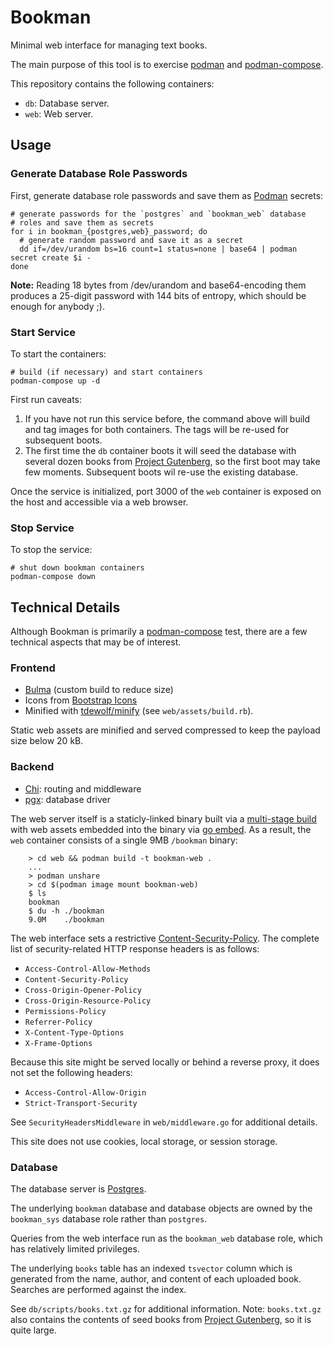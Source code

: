 # Bookman

Minimal web interface for managing text books.

The main purpose of this tool is to exercise [podman][] and
[podman-compose][].

This repository contains the following containers:

* `db`: Database server.
* `web`: Web server.

## Usage

### Generate Database Role Passwords

First, generate database role passwords and save them as [Podman][] secrets:

    # generate passwords for the `postgres` and `bookman_web` database
    # roles and save them as secrets
    for i in bookman_{postgres,web}_password; do
      # generate random password and save it as a secret
      dd if=/dev/urandom bs=16 count=1 status=none | base64 | podman secret create $i -
    done

**Note:** Reading 18 bytes from /dev/urandom and base64-encoding them
produces a 25-digit password with 144 bits of entropy, which should be
enough for anybody ;).

### Start Service

To start the containers:

    # build (if necessary) and start containers
    podman-compose up -d

First run caveats:

1. If you have not run this service before, the command above will build
   and tag images for both containers.  The tags will be re-used for
   subsequent boots.
2. The first time the `db` container boots it will seed the database
   with several dozen books from [Project Gutenberg][], so the first
   boot may take few moments.  Subsequent boots wil re-use the existing
   database.

Once the service is initialized, port 3000 of the `web` container is
exposed on the host and accessible via a web browser.

### Stop Service

To stop the service:

    # shut down bookman containers
    podman-compose down

## Technical Details

Although Bookman is primarily a [podman-compose][] test, there
are a few technical aspects that may be of interest.

### Frontend

* [Bulma][] (custom build to reduce size)
* Icons from [Bootstrap Icons][]
* Minified with [tdewolf/minify][] (see `web/assets/build.rb`).

Static web assets are minified and served compressed to keep the payload size
below 20 kB.

### Backend

* [Chi][]: routing and middleware
* [pgx][]: database driver

The web server itself is a staticly-linked binary built via a [multi-stage
build][] with web assets embedded into the binary via [go embed][].  As a
result, the `web` container consists of a single 9MB `/bookman` binary:

		> cd web && podman build -t bookman-web .
		...
		> podman unshare
		> cd $(podman image mount bookman-web)
		$ ls
		bookman
		$ du -h ./bookman
		9.0M	./bookman

The web interface sets a restrictive [Content-Security-Policy][csp].  The
complete list of security-related HTTP response headers is as follows:

* `Access-Control-Allow-Methods`
* `Content-Security-Policy`
* `Cross-Origin-Opener-Policy`
* `Cross-Origin-Resource-Policy`
* `Permissions-Policy`
* `Referrer-Policy`
* `X-Content-Type-Options`
* `X-Frame-Options`

Because this site might be served locally or behind a reverse proxy,
it does not set the following headers:

* `Access-Control-Allow-Origin`
* `Strict-Transport-Security`

See `SecurityHeadersMiddleware` in `web/middleware.go` for additional
details.

This site does not use cookies, local storage, or session storage.

### Database

The database server is [Postgres][].

The underlying `bookman` database and database objects are owned by the
`bookman_sys` database role rather than `postgres`.

Queries from the web interface run as the `bookman_web` database role,
which has relatively limited privileges.

The underlying `books` table has an indexed `tsvector` column which is
generated from the name, author, and content of each uploaded book.
Searches are performed against the index.

See `db/scripts/books.txt.gz` for additional information.  Note:
`books.txt.gz` also contains the contents of seed books from [Project
Gutenberg][], so it is quite large.

[podman]: https://podman.io/
  "Docker-compatible container engine."
[podman-compose]: https://github.com/containers/podman-compose
  "Podman-compatible clone of Docker Compose."
[project gutenberg]: https://www.gutenberg.org/
  "Library of free eBooks."
[bulma]: https://bulma.io/
  "Bulma CSS framework"
[bootstrap icons]: https://icons.getbootstrap.com/
  "Bootstrap icons"
[tdewolf/minify]: https://github.com/tdewolff/minify
  "Go minification library and command-line utility."
[go embed]: https://pkg.go.dev/embed
  "Embed files in Go binaries at build time."
[chi]: https://go-chi.io/
  "Lightweight router for building Go services."
[pgx]: https://github.com/jackc/pgx
  "Pure Go Postgres database driver."
[postgres]: https://www.postgresql.org/
  "Postgres database server."
[fts]: https://www.postgresql.org/docs/current/textsearch-intro.html
  "Full Text Search (FTS)"
[csp]: https://developer.mozilla.org/en-US/docs/Web/HTTP/CSP
  "Content Security Policy"
[multi-stage build]: https://docs.docker.com/build/building/multi-stage/
  "Multi-stage build."
